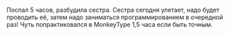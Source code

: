 Поспал 5 часов, разбудила сестра. Сестра сегодня улетает, надо будет проводить её, затем надо заниматься программированием в очередной раз!
Чуть попрактиковался в MonkeyType 1,5 часа если быть точным.